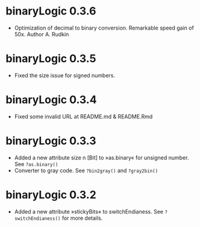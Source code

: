 # binaryLogic 0.3.6

* Optimization of decimal to binary conversion. Remarkable speed gain of 50x. Author A. Rudkin

# binaryLogic 0.3.5

* Fixed the size issue for signed numbers.

# binaryLogic 0.3.4

* Fixed some invalid URL at README.md & README.Rmd

# binaryLogic 0.3.3

* Added a new attribute size n [Bit] to »as.binary« for unsigned number. See `?as.binary()`
* Converter to gray code. See `?bin2gray()` and `?gray2bin()`

# binaryLogic 0.3.2

* Added a new attribute »stickyBits« to switchEndianess. See `?switchEndianess()` for more details.
